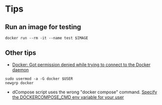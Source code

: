 # Tips
## Run an image for testing 
```shell
docker run --rm -it --name test $IMAGE
```

## Other tips
- [Docker: Got permission denied while trying to connect to the Docker daemon](https://stackoverflow.com/questions/47854463/docker-got-permission-denied-while-trying-to-connect-to-the-docker-daemon-socke)
```shell
sudo usermod -a -G docker $USER
newgrp docker
```

- dCompose script uses the wrong "docker compose" command.
[Specify the DOCKERCOMPOSE_CMD env variable for your user](https://www.xda-developers.com/set-environment-variable-in-ubuntu/)